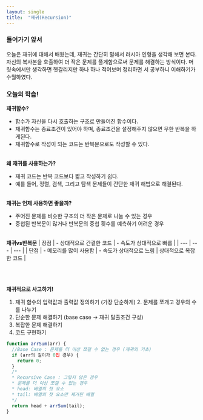 ```yaml
---
layout: single
title:  "재귀(Recursion)"
---
```


### **들어가기 앞서**
오늘은 재귀에 대해서 배웠는데, 재귀는 간단히 말해서 러시아 인형을 생각해 보면 본다. 자신의 복사본을 호출하여 더 작은 문제를 풀게함으로써 문제를 해결하는 방식이다. 머릿속에서만 생각하면 헷갈리지만 하나 하나 적어보며 정리하면 서 공부하니 이해하기가 수월하였다. 

### **오늘의 학습!**

**재귀함수?**
- 함수가 자신을 다시 호출하는 구조로 만들어진 함수이다.   
- 재귀함수는 종료조건이 있어야 하며, 종료조건을 설정해주지 않으면 무한 반복을 하게된다.   
- 재귀함수로 작성이 되는 코드는 반복문으로도 작성할 수 있다.
<br></br>

**왜 재귀를 사용하는가?**
- 재귀 코드는 반복 코드보다 짧고 작성하기 쉽다.  
- 예를 들어, 정렬, 검색, 그리고 탐색 문제들이 간단한 재귀 해법으로 해결된다.
<br></br>

**재귀는 언제 사용하면 좋을까?**
- 주어진 문제를 비슷한 구조의 더 작은 문제로 나눌 수 있는 경우  
- 중첩된 반복문이 많거나 반복문의 중첩 횟수를 예측하기 어려운 경우
<br></br>

**재귀vs반복문**
| 장점 | - 상대적으로 간결한 코드 | - 속도가 상대적으로 빠름 |
| --- | --- | --- |
| 단점 | - 메모리를 많이 사용함  | - 속도가 상대적으로 느림 | 상대적으로 복잡한 코드 |

<br></br>

**재귀적으로 사고하기!**
1. 재귀 함수의 입력값과 출력값 정의하기 (가장 단순하게)
2. 문제를 쪼개고 경우의 수를 나누기
3. 단순한 문제 해결하기 (base case -> 재귀 탈출조건 구성)
4. 복잡한 문제 해결하기 
5. 코드 구현하기

```javascript
function arrSum(arr) {
  //Base Case : 문제를 더 이상 쪼갤 수 없는 경우 (재귀의 기초)
  if (arr의 길이가 0인 경우) {
    return 0;
  }
  /*
  * Recursive Case : 그렇지 않은 경우
  * 문제를 더 이상 쪼갤 수 없는 경우
  * head: 배열의 첫 요소
  * tail: 배열의 첫 요소만 제거된 배열
  */
  return head + arrSum(tail);
}
```
